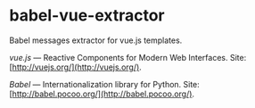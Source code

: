 # babel-vue-extractor

Babel messages extractor for vue.js templates.

*vue.js* — Reactive Components for Modern Web Interfaces. Site: [http://vuejs.org/](http://vuejs.org/).

*Babel* — Internationalization library for Python. Site: [http://babel.pocoo.org/](http://babel.pocoo.org/).
